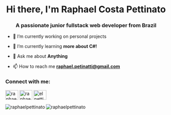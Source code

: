 <h1 align="center">Hi there, I'm Raphael Costa Pettinato</h1>
<h3 align="center">A passionate junior fullstack web developer from Brazil</h3>

- 🔭 I’m currently working on personal projects

- 🌱 I’m currently learning **more about C#!**

- 💬 Ask me about **Anything**

- 📫 How to reach me **raphael.petinatti@gmail.com**

<h3 align="left">Connect with me:</h3>
<p align="left">
<a href="https://linkedin.com/in/raphael-pettinato" target="blank"><img align="center" src="https://raw.githubusercontent.com/rahuldkjain/github-profile-readme-generator/master/src/images/icons/Social/linked-in-alt.svg" alt="raphael-pettinato" height="30" width="40" /></a>
<a href="https://fb.com/raphael costa pettinato" target="blank"><img align="center" src="https://raw.githubusercontent.com/rahuldkjain/github-profile-readme-generator/master/src/images/icons/Social/facebook.svg" alt="raphael costa pettinato" height="30" width="40" /></a>
<a href="https://instagram.com/elpettinato" target="blank"><img align="center" src="https://raw.githubusercontent.com/rahuldkjain/github-profile-readme-generator/master/src/images/icons/Social/instagram.svg" alt="elpettinato" height="30" width="40" /></a>
</p>

<p><img align="left" src="https://github-readme-stats.vercel.app/api/top-langs?username=raphaelpettinato&show_icons=true&locale=en&layout=compact" alt="raphaelpettinato" /></p>

<p><img align="center" src="https://github-readme-streak-stats.herokuapp.com/?user=raphaelpettinato&" alt="raphaelpettinato" /></p>
